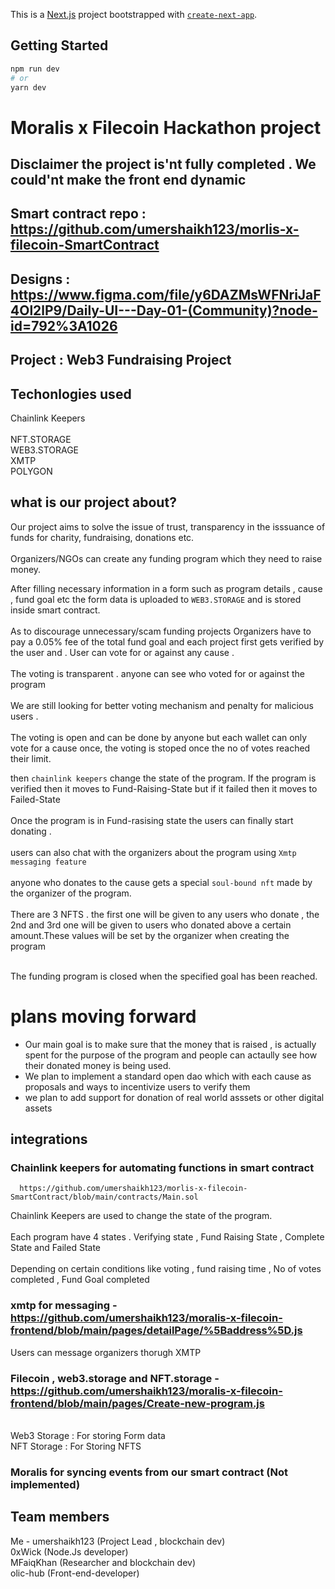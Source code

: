 This is a [Next.js](https://nextjs.org/) project bootstrapped with [`create-next-app`](https://github.com/vercel/next.js/tree/canary/packages/create-next-app).

## Getting Started

```bash
npm run dev
# or
yarn dev
```

# Moralis x Filecoin Hackathon project
## Disclaimer the project is'nt fully completed . We could'nt make the front end dynamic 
## Smart contract repo : https://github.com/umershaikh123/morlis-x-filecoin-SmartContract
## Designs : https://www.figma.com/file/y6DAZMsWFNriJaF4Ol2lP9/Daily-UI---Day-01-(Community)?node-id=792%3A1026
## Project : Web3 Fundraising Project
 
 


## Techonlogies used

  Chainlink Keepers  
  <br/>
  NFT.STORAGE
  <br/>
  WEB3.STORAGE
  <br/>
  XMTP
  <br/>
  POLYGON
  <br/>


## what is our project about?

Our project aims to solve the issue of trust, transparency in the isssuance of funds for charity, fundraising, donations etc.
<br/>
<br/>
Organizers/NGOs can create any funding program which they need to raise money.

After filling necessary information in a form such as program details , cause , fund goal etc 
the form data is uploaded to `WEB3.STORAGE` and is stored inside smart contract. 
<br/>
<br/>
As to discourage unnecessary/scam funding projects Organizers have to pay a 0.05% fee of the total fund goal and each project first gets verified by the user and . User can vote for or against any cause .
<br/>
<br/>
The voting is transparent . anyone can see who voted for or against the program 
<br/>
<br/>
We are still looking for better voting mechanism and penalty for malicious users .
<br/>
<br/>
The voting is open and can be done by anyone but each wallet can only vote for a cause once, 
the voting is stoped once the no of votes reached their limit.

then  `chainlink keepers` change the state of the program. 
If the program is verified then it moves to Fund-Raising-State
but if it failed then it moves to Failed-State
<br/>
<br/>
Once the program is in Fund-rasising state the users can finally start donating .
<br/>
<br/>
users can also chat with the organizers about the program using `Xmtp messaging feature` 
<br/>
<br/>
anyone who donates to the cause gets a special `soul-bound nft` made by the organizer of the program.
<br/>
<br/>
There are 3 NFTS . the first one will be given to any users who donate
, the 2nd and 3rd one will be given to users who donated above a certain amount.These values will be set by the organizer when creating the program

<br/>
The funding program is closed when the specified goal has been reached.

# plans moving forward

  * Our main goal is to make sure that the money that is raised , is actually spent for the purpose of the program and people can actaully see
    how their donated money is being used.
  * We plan to implement a standard open dao which with each cause as proposals and ways to incentivize users to verify them
  * we plan to add support for donation of real world asssets or other digital assets
  
  
  ## integrations 
  ### Chainlink keepers for automating functions in smart contract
      https://github.com/umershaikh123/morlis-x-filecoin-SmartContract/blob/main/contracts/Main.sol

Chainlink Keepers are used to change the state of the program.
<br/>
<br/>
Each program have 4 states . 
Verifying state , Fund Raising State , Complete State and Failed State
<br/>
<br/>
Depending on certain conditions like voting , fund raising time , No of votes completed , Fund Goal completed
<br/>



  ### xmtp for messaging -https://github.com/umershaikh123/moralis-x-filecoin-frontend/blob/main/pages/detailPage/%5Baddress%5D.js
  Users can message organizers thorugh XMTP
  
 ### Filecoin , web3.storage and NFT.storage - https://github.com/umershaikh123/moralis-x-filecoin-frontend/blob/main/pages/Create-new-program.js
 <br/>
 Web3 Storage : For storing Form data 
 <br/>
 NFT Storage : For Storing NFTS 
 
 ### Moralis for syncing events from our smart contract (Not implemented)
  
  
  ## Team members
  
 Me - umershaikh123 (Project Lead , blockchain dev)
 <br/>
 0xWick (Node.Js developer)
 <br/>
 MFaiqKhan (Researcher and blockchain dev)
 <br/>
 olic-hub (Front-end-developer)
 


 
 
